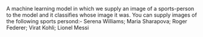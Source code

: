 A machine learning model in which we supply an image of a sports-person to the model and it classifies whose image it was.
You can supply images of the following sports persond:-
Serena Williams;
Maria Sharapova;
Roger Federer;
Virat Kohli;
Lionel Messi
